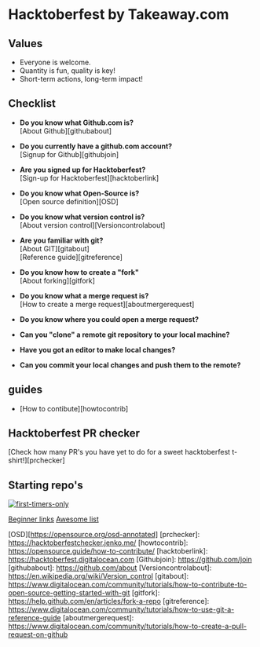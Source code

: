 # Hacktoberfest by Takeaway.com

## Values

* Everyone is welcome.
* Quantity is fun, quality is key!
* Short-term actions, long-term impact!

## Checklist

- **Do you know what Github.com is?**</br>
  [About Github][githubabout]
- **Do you currently have a github.com account?**</br>
  [Signup for Github][githubjoin]
- **Are you signed up for Hacktoberfest?** </br>
  [Sign-up for Hacktoberfest][hacktoberlink]
- **Do you know what Open-Source is?**</br>
  [Open source definition][OSD]
- **Do you know what version control is?** </br>
  [About version control][Versioncontrolabout]
- **Are you familiar with git?** </br>
  [About GIT][gitabout]<br>
  [Reference guide][gitreference]
- **Do you know how to create a "fork"** </br>
  [About forking][gitfork]
- **Do you know what a merge request is?** </br>
  [How to create a merge request][aboutmergerequest]
- **Do you know where you could open a merge request?** </br>
  
- **Can you "clone" a remote git repository to your local machine?** </br>
- **Have you got an editor to make local changes?** </br>
- **Can you commit your local changes and push them to the remote?** </br>

## guides

* [How to contibute][howtocontrib]

## Hacktoberfest PR checker

[Check how many PR's you have yet to do for a sweet hacktoberfest t-shirt!][prchecker]

## Starting repo's

[![first-timers-only](https://img.shields.io/badge/first--timers--only-friendly-blue.svg?style=flat-square)](https://www.firsttimersonly.com/)

[Beginner links][Beginnerrepo]
[Awesome list][Awesomelist]

<!-- Links below this line -->
[OSD][https://opensource.org/osd-annotated]
[prchecker]: https://hacktoberfestchecker.jenko.me/
[howtocontrib]: https://opensource.guide/how-to-contribute/
[hacktoberlink]: https://hacktoberfest.digitalocean.com
[Githubjoin]: https://github.com/join
[githubabout]: https://github.com/about
[Versioncontrolabout]: https://en.wikipedia.org/wiki/Version_control
[gitabout]: https://www.digitalocean.com/community/tutorials/how-to-contribute-to-open-source-getting-started-with-git
[gitfork]: https://help.github.com/en/articles/fork-a-repo
[gitreference]: https://www.digitalocean.com/community/tutorials/how-to-use-git-a-reference-guide
[aboutmergerequest]: https://www.digitalocean.com/community/tutorials/how-to-create-a-pull-request-on-github

<!-- Lists -->
[Beginnerrepo]: https://github.com/mungell/awesome-for-beginners
[Awesomelist]: https://github.com/mattjegan/awesome-hacktoberfest
